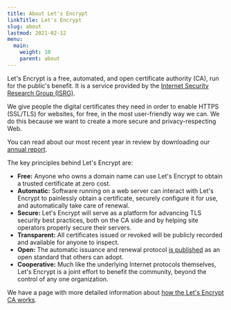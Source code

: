 ```yaml
---
title: About Let's Encrypt
linkTitle: Let's Encrypt
slug: about
lastmod: 2021-02-12
menu:
  main:
    weight: 10
    parent: about
---
```


Let's Encrypt is a free, automated, and open certificate authority (CA), run for the public's benefit. It is a service provided by the [Internet Security Research Group (ISRG)](https://www.abetterinternet.org/).

We give people the digital certificates they need in order to enable HTTPS (SSL/TLS) for websites, for free, in the most user-friendly way we can. We do this because we want to create a more secure and privacy-respecting Web.

You can read about our most recent year in review by downloading our [annual report](https://www.abetterinternet.org/annual-reports/).

The key principles behind Let's Encrypt are:

* **Free:** Anyone who owns a domain name can use Let's Encrypt to obtain a trusted certificate
      at zero cost.
* **Automatic:** Software running on a web server can interact with Let's Encrypt to painlessly obtain a certificate, securely configure it for use, and automatically take care of renewal.
* **Secure:** Let's Encrypt will serve as a platform for advancing TLS security best practices, both on the CA side and by helping site operators properly secure their servers.
* **Transparent:** All certificates issued or revoked will be publicly recorded and available for anyone to inspect.
* **Open:** The automatic issuance and renewal protocol [is published](https://tools.ietf.org/html/rfc8555) as an open standard that others can adopt.
* **Cooperative:** Much like the underlying Internet protocols themselves, Let's Encrypt is a joint effort to benefit the community, beyond the control of any one organization.

We have a page with more detailed information about [how the Let's Encrypt CA works](/how-it-works).
